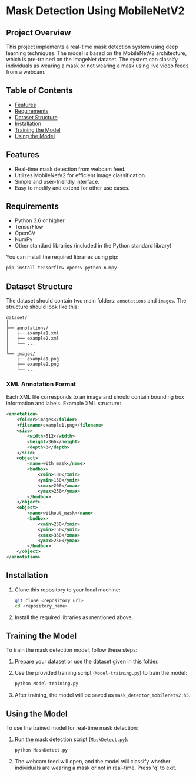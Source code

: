 # Mask Detection Using MobileNetV2

## Project Overview
This project implements a real-time mask detection system using deep learning techniques. The model is based on the MobileNetV2 architecture, which is pre-trained on the ImageNet dataset. The system can classify individuals as wearing a mask or not wearing a mask using live video feeds from a webcam.

## Table of Contents
- [Features](#features)
- [Requirements](#requirements)
- [Dataset Structure](#dataset-structure)
- [Installation](#installation)
- [Training the Model](#training-the-model)
- [Using the Model](#using-the-model)

## Features
- Real-time mask detection from webcam feed.
- Utilizes MobileNetV2 for efficient image classification.
- Simple and user-friendly interface.
- Easy to modify and extend for other use cases.

## Requirements
- Python 3.6 or higher
- TensorFlow
- OpenCV
- NumPy
- Other standard libraries (included in the Python standard library)

You can install the required libraries using pip:

```bash
pip install tensorflow opencv-python numpy
```

## Dataset Structure
The dataset should contain two main folders: `annotations` and `images`. The structure should look like this:

```
dataset/
│
├── annotations/
│   ├── example1.xml
│   ├── example2.xml
│   └── ...
│
└── images/
    ├── example1.png
    ├── example2.png
    └── ...
```

### XML Annotation Format
Each XML file corresponds to an image and should contain bounding box information and labels. Example XML structure:

```xml
<annotation>
    <folder>images</folder>
    <filename>example1.png</filename>
    <size>
        <width>512</width>
        <height>366</height>
        <depth>3</depth>
    </size>
    <object>
        <name>with_mask</name>
        <bndbox>
            <xmin>100</xmin>
            <ymin>150</ymin>
            <xmax>200</xmax>
            <ymax>250</ymax>
        </bndbox>
    </object>
    <object>
        <name>without_mask</name>
        <bndbox>
            <xmin>250</xmin>
            <ymin>150</ymin>
            <xmax>350</xmax>
            <ymax>250</ymax>
        </bndbox>
    </object>
</annotation>
```

## Installation
1. Clone this repository to your local machine:
   ```bash
   git clone <repository_url>
   cd <repository_name>
   ```

2. Install the required libraries as mentioned above.

## Training the Model
To train the mask detection model, follow these steps:

1. Prepare your dataset or use the dataset given in this folder.
2. Use the provided training script (`Model-training.py`) to train the model:
   ```bash
   python Model-training.py
   ```

3. After training, the model will be saved as `mask_detector_mobilenetv2.h5`.

## Using the Model
To use the trained model for real-time mask detection:

1. Run the mask detection script (`MaskDetect.py`):
   ```bash
   python MaskDetect.py
   ```

2. The webcam feed will open, and the model will classify whether individuals are wearing a mask or not in real-time. Press 'q' to exit.

